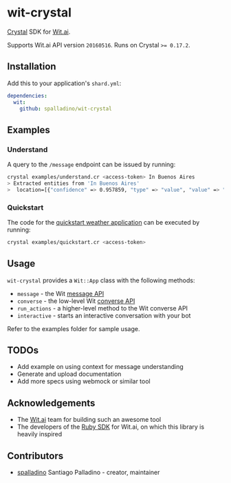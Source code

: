 # wit-crystal

[Crystal](http://crystal-lang.org/) SDK for [Wit.ai](http://wit.ai).

Supports Wit.ai API version `20160516`.
Runs on Crystal `>= 0.17.2`.

## Installation

Add this to your application's `shard.yml`:

```yaml
dependencies:
  wit:
    github: spalladino/wit-crystal
```

## Examples

### Understand

A query to the `/message` endpoint can be issued by running:

```bash
crystal examples/understand.cr <access-token> In Buenos Aires
> Extracted entities from 'In Buenos Aires'
>  location=[{"confidence" => 0.957859, "type" => "value", "value" => "Buenos Aires", "suggested" => true}]
```

### Quickstart

The code for the [quickstart weather application](https://wit.ai/docs/quickstart) can be executed by running:

```bash
crystal examples/quickstart.cr <access-token>
```

## Usage

`wit-crystal` provides a `Wit::App` class with the following methods:
* `message` - the Wit [message API](https://wit.ai/docs/http/20160330#get-intent-via-text-link)
* `converse` - the low-level Wit [converse API](https://wit.ai/docs/http/20160330#converse-link)
* `run_actions` - a higher-level method to the Wit converse API
* `interactive` - starts an interactive conversation with your bot

Refer to the examples folder for sample usage.

## TODOs

* Add example on using context for message understanding
* Generate and upload documentation
* Add more specs using webmock or similar tool

## Acknowledgements

* The [Wit.ai](https://github.com/wit-ai/) team for building such an awesome tool
* The developers of the [Ruby SDK](https://github.com/wit-ai/wit-ruby) for Wit.ai, on which this library is heavily inspired

## Contributors

- [spalladino](https://github.com/spalladino) Santiago Palladino - creator, maintainer
